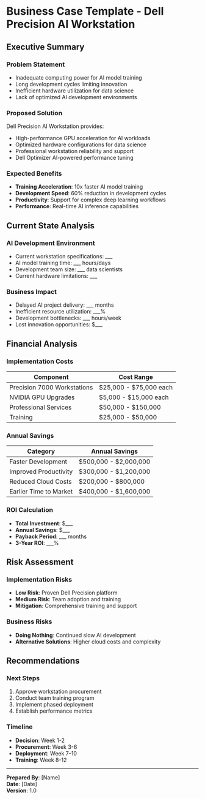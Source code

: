 # Business Case Template - Dell Precision AI Workstation

## Executive Summary

### Problem Statement
- Inadequate computing power for AI model training
- Long development cycles limiting innovation
- Inefficient hardware utilization for data science
- Lack of optimized AI development environments

### Proposed Solution
Dell Precision AI Workstation provides:
- High-performance GPU acceleration for AI workloads
- Optimized hardware configurations for data science
- Professional workstation reliability and support
- Dell Optimizer AI-powered performance tuning

### Expected Benefits
- **Training Acceleration**: 10x faster AI model training
- **Development Speed**: 60% reduction in development cycles
- **Productivity**: Support for complex deep learning workflows
- **Performance**: Real-time AI inference capabilities

## Current State Analysis

### AI Development Environment
- Current workstation specifications: ___
- AI model training time: ___ hours/days
- Development team size: ___ data scientists
- Current hardware limitations: ___

### Business Impact
- Delayed AI project delivery: ___ months
- Inefficient resource utilization: ___%
- Development bottlenecks: ___ hours/week
- Lost innovation opportunities: $___

## Financial Analysis

### Implementation Costs
| Component | Cost Range |
|-----------|------------|
| Precision 7000 Workstations | $25,000 - $75,000 each |
| NVIDIA GPU Upgrades | $5,000 - $15,000 each |
| Professional Services | $50,000 - $150,000 |
| Training | $25,000 - $50,000 |

### Annual Savings
| Category | Annual Savings |
|----------|----------------|
| Faster Development | $500,000 - $2,000,000 |
| Improved Productivity | $300,000 - $1,200,000 |
| Reduced Cloud Costs | $200,000 - $800,000 |
| Earlier Time to Market | $400,000 - $1,600,000 |

### ROI Calculation
- **Total Investment**: $___
- **Annual Savings**: $___
- **Payback Period**: ___ months
- **3-Year ROI**: ___%

## Risk Assessment

### Implementation Risks
- **Low Risk**: Proven Dell Precision platform
- **Medium Risk**: Team adoption and training
- **Mitigation**: Comprehensive training and support

### Business Risks
- **Doing Nothing**: Continued slow AI development
- **Alternative Solutions**: Higher cloud costs and complexity

## Recommendations

### Next Steps
1. Approve workstation procurement
2. Conduct team training program
3. Implement phased deployment
4. Establish performance metrics

### Timeline
- **Decision**: Week 1-2
- **Procurement**: Week 3-6
- **Deployment**: Week 7-10
- **Training**: Week 8-12

---

**Prepared By**: [Name]  
**Date**: [Date]  
**Version**: 1.0